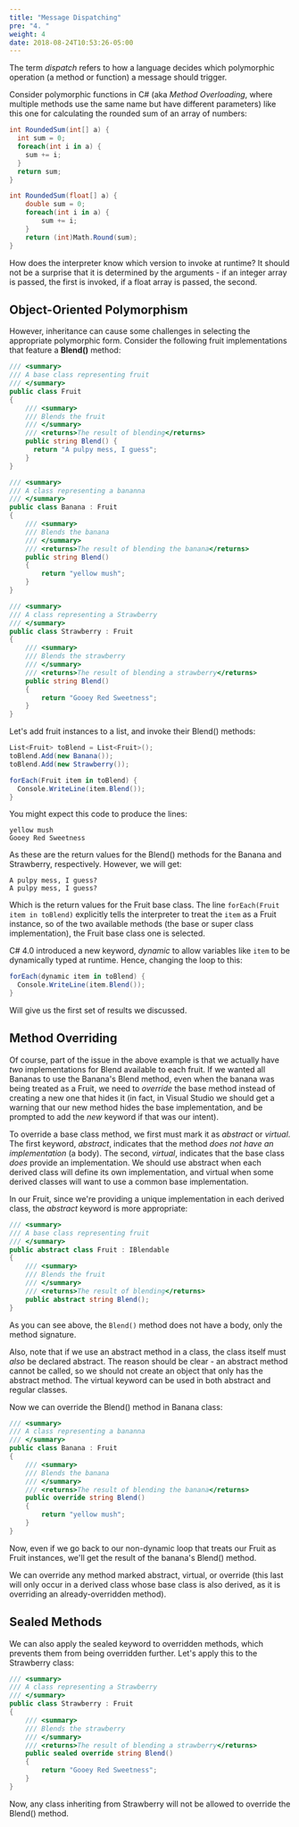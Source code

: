 ```yaml
---
title: "Message Dispatching"
pre: "4. "
weight: 4
date: 2018-08-24T10:53:26-05:00
---
```

The term _dispatch_ refers to how a language decides which polymorphic operation (a method or function) a message should trigger.

Consider polymorphic functions in C# (aka _Method Overloading_, where multiple methods use the same name but have different parameters) like this one for calculating the rounded sum of an array of numbers:

```csharp
int RoundedSum(int[] a) {
  int sum = 0;
  foreach(int i in a) {
    sum += i;
  }
  return sum;
}

int RoundedSum(float[] a) {
    double sum = 0;
    foreach(int i in a) {
        sum += i;
    }
    return (int)Math.Round(sum);
}
```

How does the interpreter know which version to invoke at runtime?  It should not be a surprise that it is determined by the arguments - if an integer array is passed, the first is invoked, if a float array is passed, the second.

## Object-Oriented Polymorphism

However, inheritance can cause some challenges in selecting the appropriate polymorphic form.  Consider the following fruit implementations that feature a **Blend()** method:

```csharp
/// <summary>
/// A base class representing fruit
/// </summary>
public class Fruit
{
    /// <summary>
    /// Blends the fruit
    /// </summary>
    /// <returns>The result of blending</returns>
    public string Blend() {
      return "A pulpy mess, I guess";
    }
}

/// <summary>
/// A class representing a bananna
/// </summary>
public class Banana : Fruit
{
    /// <summary>
    /// Blends the banana
    /// </summary>
    /// <returns>The result of blending the banana</returns>
    public string Blend()
    {
        return "yellow mush";
    }
}

/// <summary>
/// A class representing a Strawberry
/// </summary>
public class Strawberry : Fruit
{
    /// <summary>
    /// Blends the strawberry
    /// </summary>
    /// <returns>The result of blending a strawberry</returns>
    public string Blend()
    {
        return "Gooey Red Sweetness";
    }
}
```

Let's add fruit instances to a list, and invoke their Blend() methods:

```csharp
List<Fruit> toBlend = List<Fruit>();
toBlend.Add(new Banana());
toBlend.Add(new Strawberry());

forEach(Fruit item in toBlend) {
  Console.WriteLine(item.Blend());
}
```

You might expect this code to produce the lines:

```
yellow mush
Gooey Red Sweetness
```

As these are the return values for the Blend() methods for the Banana and Strawberry, respectively.  However, we will get:

```
A pulpy mess, I guess?
A pulpy mess, I guess?
```

Which is the return values for the Fruit base class.  The line `forEach(Fruit item in toBlend)` explicitly tells the interpreter to treat the `item` as a Fruit instance, so of the two available methods (the base or super class implementation), the Fruit base class one is selected.

C# 4.0 introduced a new keyword, _dynamic_ to allow variables like `item` to be dynamically typed at runtime.  Hence, changing the loop to this:

```csharp
forEach(dynamic item in toBlend) {
  Console.WriteLine(item.Blend());
}
```

Will give us the first set of results we discussed.

## Method Overriding
Of course, part of the issue in the above example is that we actually have _two_ implementations for Blend available to each fruit.  If we wanted all Bananas to use the Banana's Blend method, even when the banana was being treated as a Fruit, we need to _override_ the base method instead of creating a new one that hides it (in fact, in Visual Studio we should get a warning that our new method hides the base implementation, and be prompted to add the _new_ keyword if that was our intent).

To override a base class method, we first must mark it as _abstract_ or _virtual_.  The first keyword, _abstract_, indicates that the method _does not have an implementation_ (a body).  The second, _virtual_, indicates that the base class _does_ provide an implementation.  We should use abstract when each derived class will define its own implementation, and virtual when some derived classes will want to use a common base implementation.

In our Fruit, since we're providing a unique implementation in each derived class, the _abstract_ keyword is more appropriate:

```csharp
/// <summary>
/// A base class representing fruit
/// </summary>
public abstract class Fruit : IBlendable
{
    /// <summary>
    /// Blends the fruit
    /// </summary>
    /// <returns>The result of blending</returns>
    public abstract string Blend();
}
```   

As you can see above, the `Blend()` method does not have a body, only the method signature.

Also, note that if we use an abstract method in a class, the class itself must _also_ be declared abstract.  The reason should be clear - an abstract method cannot be called, so we should not create an object that only has the abstract method.  The virtual keyword can be used in both abstract and regular classes.

Now we can override the Blend() method in Banana class:

```csharp
/// <summary>
/// A class representing a bananna
/// </summary>
public class Banana : Fruit
{
    /// <summary>
    /// Blends the banana
    /// </summary>
    /// <returns>The result of blending the banana</returns>
    public override string Blend()
    {
        return "yellow mush";
    }
}
```

Now, even if we go back to our non-dynamic loop that treats our Fruit as Fruit instances, we'll get the result of the banana's Blend() method.

We can override any method marked abstract, virtual, or override (this last will only occur in a derived class whose base class is also derived, as it is overriding an already-overridden method).

## Sealed Methods
We can also apply the sealed keyword to overridden methods, which prevents them from being overridden further.  Let's apply this to the Strawberry class:

```csharp
/// <summary>
/// A class representing a Strawberry
/// </summary>
public class Strawberry : Fruit
{
    /// <summary>
    /// Blends the strawberry
    /// </summary>
    /// <returns>The result of blending a strawberry</returns>
    public sealed override string Blend()
    {
        return "Gooey Red Sweetness";
    }
}
```

Now, any class inheriting from Strawberry will not be allowed to override the Blend() method.